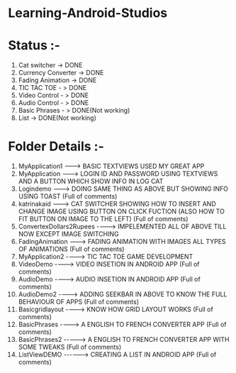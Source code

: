 # Learning-Android-Studios

# Status :-
1. Cat switcher -> DONE
2. Currency Converter -> DONE
3. Fading Animation -> DONE
4. TIC TAC TOE - > DONE
5. Video Control - > DONE
6. Audio Control - > DONE
7. Basic Phrases - > DONE(Not working)
8. List -> DONE(Not working)

# Folder Details :-
1. MyApplication1 ---> BASIC TEXTVIEWS USED MY GREAT APP
2. MyApplication  ---> LOGIN ID AND PASSWORD USING TEXTVIEWS AND A BUTTON WHICH SHOW INFO IN LOG CAT
3. Logindemo      ---> DOING SAME THING AS ABOVE BUT SHOWING INFO USING TOAST  (Full of comments)
4. katrinakaid    ---> CAT SWITCHER SHOWING HOW TO INSERT AND CHANGE IMAGE USING BUTTON ON CLICK FUCTION (ALSO HOW TO FIT BUTTON ON IMAGE TO THE LEFT)  (Full of comments)
5. ConvertexDollars2Rupees  ----> IMPELEMENTED ALL OF ABOVE TILL NOW EXCEPT IMAGE SWITCHING
6. FadingAnimation ---> FADING ANIMATION WITH IMAGES ALL TYPES OF ANIMATIONS (Full of comments)
7. MyApplication2 ----> TIC TAC TOE GAME DEVELOPMENT
8. VideoDemo ----> VIDEO INSETION IN ANDROID APP (Full of comments)
9. AudioDemo ----> AUDIO INSETION IN ANDROID APP (Full of comments)
10. AudioDemo2 ----> ADDING SEEKBAR IN ABOVE TO KNOW THE FULL BEHAVIOUR OF APPS (Full of comments)
11. Basicgridlayout ----> KNOW HOW GRID LAYOUT WORKS (Full of comments)
12. BasicPhrases ----> A ENGLISH TO FRENCH CONVERTER APP  (Full of comments)
13. BasicPhrases2 -----> A ENGLISH TO FRENCH CONVERTER APP WITH SOME TWEAKS  (Full of comments)
14. ListViewDEMO  ------> CREATING A LIST IN ANDROID APP  (Full of comments)
